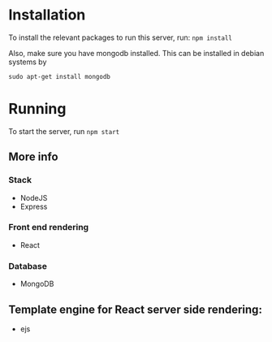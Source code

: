 # Installation

To install the relevant packages to run this server, run:
``npm install``

Also, make sure you have mongodb installed.
This can be installed in debian systems by

``sudo apt-get install mongodb``

# Running

To start the server, run
``npm start``

## More info

### Stack

- NodeJS
- Express

### Front end rendering

- React

### Database

- MongoDB

## Template engine for React server side rendering:

- ejs
